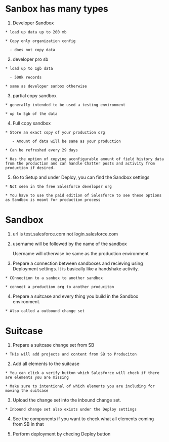 # Sanbox has many types

  1. Developer Sandbox 

    * load up data up to 200 mb

    * Copy only organization config

      - does not copy data

  2. developer pro sb

    * load up to 1gb data 

      - 500k records 

    * same as developer sanbox otherwise

  3. partial copy sandbox

    * generally intended to be used a testing environment 

    * up to 5gb of the data 

  4. Full copy sandbox 

    * Store an exact copy of your production org 

       - Amount of data will be same as your production 

    * Can be refreshed every 29 days 

    * Has the option of copying aconfigurable amount of field history data from the production and can handle Chatter posts and activity from production if desired. 

  5. Go to Setup and under Deploy, you can find the Sandbox settings 

    * Not seen in the free Salesforce developer org 

    * You have to use the paid edition of Salesforce to see these options as Sandbox is meant for production process

# Sandbox

  1. url is test.salesforce.com not login.salesforce.com

  2. username will be followed by the name of the sandbox 

     Username will otherwise be same as the production environment

  3. Prepare a connection between sandboxes and recieving using Deployment settings. It is basically like a handshake activity.

    * COnnection to a sanbox to another sandbox 

    * connect a production org to another produciton 

  4. Prepare a suitcase and every thing you build in the Sandbox environment. 

    * Also called a outbound change set 

# Suitcase 

  1. Prepare a suitcase change set from SB

    * THis will add projects and content from SB to Produciton

  2. Add all elements to the suitcase 

    * You can click a verify button which Salesforce will check if there are elements you are missing

    * Make sure to intentional of which elements you are including for moving the suitcase 

  3. Upload the change set into the inbound change set. 

    * Inbound change set also exists under the Deploy settings 

  4. See the components if you want to check what all elements coming from SB in that 

  5. Perform deployment by checing Deploy button